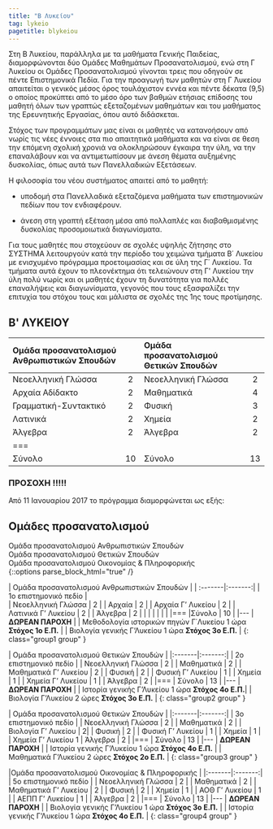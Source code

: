 ```yaml
---
title: "Β Λυκείου"
tag: lykeio
pagetitle: blykeiou
---
```


Στη Β ́Λυκείου, παράλληλα με τα μαθήματα Γενικής Παιδείας, διαμορφώνονται δύο Ομάδες Μαθημάτων
Προσανατολισμού, ενώ στη Γ ́Λυκείου οι Ομάδες Προσανατολισμού γίνονται τρεις που οδηγούν σε πέντε Επιστημονικά Πεδία.
Για την προαγωγή των μαθητών στη Γ ́Λυκείου απαιτείται ο γενικός μέσος όρος τουλάχιστον εννέα και πέντε
δέκατα (9,5) ο οποίος προκύπτει από το μέσο όρο των βαθμών ετήσιας επίδοσης του μαθητή όλων των
γραπτώς εξεταζομένων μαθημάτων και του μαθήματος της Ερευνητικής Εργασίας, όπου αυτό διδάσκεται.

Στόχος των προγραμμάτων μας είναι οι μαθητές να κατανοήσουν από νωρίς τις νέες έννοιες στα πιο απαιτητικά μαθήματα και να είναι σε θεση την επόμενη σχολική χρονιά να
ολοκληρώσουν έγκαιρα την ύλη, να την επαναλάβουν και να αντιμετωπίσουν με άνεση θέματα αυξημένης δυσκολίας, όπως αυτά των Πανελλαδικών Εξετάσεων.

Η φιλοσοφία του νέου συστήματος απαιτεί από το μαθητή:

 - υποδομή στα Πανελλαδικά εξεταζόμενα μαθήματα των επιστημονικών πεδίων που τον
ενδιαφέρουν.

 - άνεση στη γραπτή εξέταση μέσα από πολλαπλές και διαβαθμισμένης δυσκολίας προσομοιωτικά διαγωνίσματα.

Για τους μαθητές που στοχεύουν σε σχολές υψηλής ζήτησης στο ΣΥΣΤΗΜΑ λειτουργούν κατά την περίοδο του χειμώνα τμήματα Β΄ Λυκείου με ενισχυμένο πρόγραμμα προετοιμασίας και σε ύλη της Γ΄ Λυκείου. Τα τμήματα αυτά έχουν το πλεονέκτημα ότι τελειώνουν στη Γ&#39; Λυκείου την ύλη πολύ νωρίς και οι μαθητές έχουν τη δυνατότητα για πολλές επαναλήψεις και διαγωνίσματα, γεγονός που τους εξασφαλίζει την επιτυχία του στόχου τους και μάλιστα σε σχολές της 1ης τους προτίμησης.

##  Β' ΛΥΚΕΙΟΥ

| Ομάδα προσανατολισμού Ανθρωπιστικών Σπουδών| | Ομάδα προσανατολισμού Θετικών Σπουδών | |
|:-------|:-------:|:-------|:-------:|
| Νεοελληνική Γλώσσα | 2 | Νεοελληνική Γλώσσα | 2 |
| Αρχαία Αδίδακτο | 2| Μαθηματικά | 4 |
| Γραμματική-Συντακτικό | 2 | Φυσική | 3 |
| Λατινικά | 2 | Χημεία | 2 |
| Άλγεβρα | 2 | Άλγεβρα | 2 |
|===
| Σύνολο | 10 | Σύνολο | 13 |




### ΠΡΟΣΟΧΗ !!!!!
Από 11 Ιανουαρίου 2017 το πρόγραμμα διαμορφώνεται ως εξής:


## Ομάδες προσανατολισμού

<div class="group-title-section">
<div class="group-title group-title1">Ομάδα προσανατολισμού Ανθρωπιστικών Σπουδών</div>
<div class="group-title group-title2">Ομάδα προσανατολισμού Θετικών Σπουδών</div>
<div class="group-title group-title3">Ομάδα προσανατολισμού Οικονομίας & Πληροφορικής </div>
</div>
{::options parse_block_html="true" /}

| Ομάδα προσανατολισμού Ανθρωπιστικών Σπουδών |
| :-------|:-------:|
| 1ο επιστημονικό πεδίο |  
| Νεοελληνική Γλώσσα | 2 |
| Αρχαία | 2 |
| Αρχαία Γ’ Λυκείου | 2 |
| Λατινικά Γ’ Λυκείου | 2 |
| Άλγεβρα | 2 |
| |
| |
| |
|===
|Σύνολο | 10 |
|---
| **ΔΩΡΕΑΝ ΠΑΡΟΧΗ** |
|  Μεθοδολογία ιστορικών πηγών Γ΄Λυκείου 1 ώρα  **Στόχος 1o Ε.Π.** |
|  Βιολογία γενικής Γ’Λυκείου 1 ώρα  **Στόχος 3ο Ε.Π.** |
{: class="group1 group" }

| Ομάδα προσανατολισμού Θετικών Σπουδών |
|:-------|:-------:|
| 2ο επιστημονικό πεδίο | 
| Νεοελληνική Γλώσσα | 2 | 
| Μαθηματικά | 2 | 
| Μαθηματικά Γ’ Λυκείου | 2 | 
| Φυσική | 2 |
| Φυσική Γ’ Λυκείου | 1 |
| Χημεία | 1 |
| Χημεία Γ’ Λυκείου | 1 |
| Άλγεβρα | 2 |
|===
| Σύνολο | 13 |
|---
| **ΔΩΡΕΑΝ ΠΑΡΟΧΗ** | 
| Ιστορία γενικής Γ’Λυκείου  1 ώρα **Στόχος 4ο Ε.Π.**| 
| Βιολογία Γ’Λυκείου 2 ώρες **Στόχος 3ο Ε.Π.** |
{: class="group2 group" }

| Ομάδα προσανατολισμού Θετικών Σπουδών |
|:-------|:-------:|
| 3ο επιστημονικό πεδίο |
| Νεοελληνική Γλώσσα | 2 |
| Μαθηματικά | 2 |
| Βιολογία Γ’ Λυκείου | 2|
| Φυσική | 2 |
| Φυσική Γ’ Λυκείου | 1 |
| Χημεία | 1 |
| Χημεία Γ’ Λυκείου 1 
| Άλγεβρα | 2 |
|===
| Σύνολο | 13 |
|---
|  **ΔΩΡΕΑΝ ΠΑΡΟΧΗ** | 
|  Ιστορία γενικής Γ’Λυκείου 1 ώρα **Στόχος 4ο Ε.Π.** | 
|  Μαθηματικά Γ’Λυκείου  2 ώρες **Στόχος 2ο Ε.Π.** | 
{: class="group3 group" }

|Ομάδα προσανατολισμού Οικονομίας & Πληροφορικής |
|:-------|:-------:|
| 5ο επιστημονικό πεδίο |
| Νεοελληνική Γλώσσα | 2 | 
| Μαθηματικά | 2 |
| Μαθηματικά Γ’ Λυκείου | 2 |
| Φυσική | 2 |
| Χημεία | 1 |
| ΑΟΘ Γ’ Λυκείου | 1 |
| ΑΕΠΠ Γ’ Λυκείου | 1 |
| Άλγεβρα | 2 |
|===
| Σύνολο | 13 |
|---
| **ΔΩΡΕΑΝ ΠΑΡΟΧΗ** | 
| Βιολογία γενικής Γ’Λυκείου 1 ώρα  **Στόχος 3ο Ε.Π.** | 
| Ιστορία γενικής Γ’Λυκείου  1 ώρα  **Στόχος 4ο Ε.Π.** |
{: class="group4 group" }